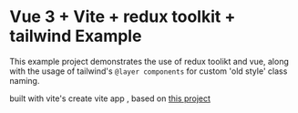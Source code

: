 # Vue 3 + Vite + redux toolkit + tailwind Example

This example project demonstrates the use of redux toolikt and vue, along with the usage of tailwind's `@layer components` for custom 'old style' class naming. 

built with vite's create vite app , based on [this project](https://github.com/Ghosts/svelte-redux-toolkit)





